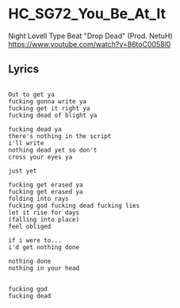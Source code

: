 # HC_SG72_You_Be_At_It

Night Lovell Type Beat "Drop Dead" (Prod. NetuH)
https://www.youtube.com/watch?v=86toC0058l0

## Lyrics

```

Out to get ya
fucking gonna write ya
fucking get it right ya
fucking dead of blight ya

fucking dead ya
there's nothing in the script
i'll write
nothing dead yet so don't
cross your eyes ya

just yet

fucking get erased ya
fucking get erased ya
folding into rays
fucking god fucking dead fucking lies
let it rise for days
(falling into place)
feel obliged

if i were to...
i'd get nothing done

nothing done
nothing in your head


fucking god
fucking dead


